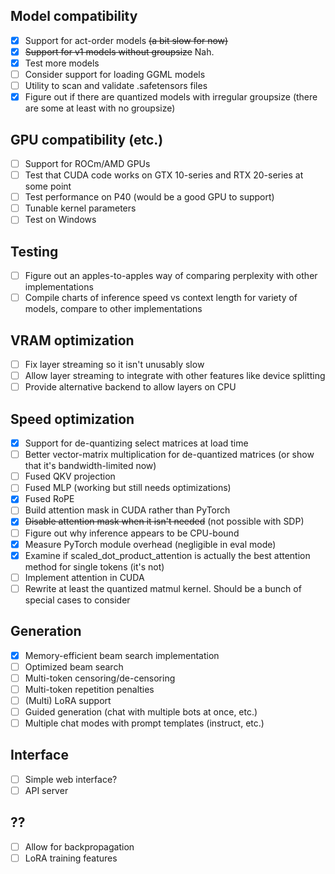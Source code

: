 ## Model compatibility

- [x] Support for act-order models ~~(a bit slow for now)~~
- [x] ~~Support for v1 models without groupsize~~ Nah.
- [x] Test more models
- [ ] Consider support for loading GGML models
- [ ] Utility to scan and validate .safetensors files
- [x] Figure out if there are quantized models with irregular groupsize (there are some at least with no groupsize)

## GPU compatibility (etc.)

- [ ] Support for ROCm/AMD GPUs
- [ ] Test that CUDA code works on GTX 10-series and RTX 20-series at some point
- [ ] Test performance on P40 (would be a good GPU to support)
- [ ] Tunable kernel parameters
- [ ] Test on Windows

## Testing

- [ ] Figure out an apples-to-apples way of comparing perplexity with other implementations
- [ ] Compile charts of inference speed vs context length for variety of models, compare to other implementations

## VRAM optimization

- [ ] Fix layer streaming so it isn't unusably slow
- [ ] Allow layer streaming to integrate with other features like device splitting
- [ ] Provide alternative backend to allow layers on CPU

## Speed optimization

- [x] Support for de-quantizing select matrices at load time
- [ ] Better vector-matrix multiplication for de-quantized matrices (or show that it's bandwidth-limited now)
- [ ] Fused QKV projection
- [ ] Fused MLP (working but still needs optimizations)
- [x] Fused RoPE
- [ ] Build attention mask in CUDA rather than PyTorch
- [x] ~~Disable attention mask when it isn't needed~~ (not possible with SDP)
- [ ] Figure out why inference appears to be CPU-bound
- [x] Measure PyTorch module overhead (negligible in eval mode)
- [x] Examine if scaled_dot_product_attention is actually the best attention method for single tokens (it's not)
- [ ] Implement attention in CUDA
- [ ] Rewrite at least the quantized matmul kernel. Should be a bunch of special cases to consider  

## Generation

- [x] Memory-efficient beam search implementation
- [ ] Optimized beam search
- [ ] Multi-token censoring/de-censoring
- [ ] Multi-token repetition penalties
- [ ] (Multi) LoRA support
- [ ] Guided generation (chat with multiple bots at once, etc.)
- [ ] Multiple chat modes with prompt templates (instruct, etc.)

## Interface

- [ ] Simple web interface?
- [ ] API server 

## ??

- [ ] Allow for backpropagation
- [ ] LoRA training features